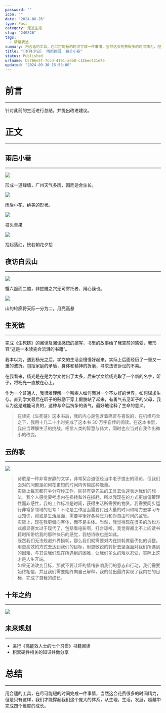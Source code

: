```yaml
---
password: ""
icon: ""
date: "2024-08-26"
type: Post
category: 走近生活
slug: "240826"
tags:
  - 情绪表达
summary: 用合适的工具，在尽可能短的时间完成一件事情，当然这会花费很多的时间精力，但是只有这样，我们才能撑起我们这个庞大的体系，从生理，生活，发展，超越中完成四个维度的成长。
title: "[岁月小记]  晴雨轮回  独步小巷"
status: Published
urlname: b5766e5f-7ccd-4191-aeb0-c18bec421e7e
updated: "2024-09-30 15:55:00"
---
```


# 前言

---

针对此前的生活进行总结，并提出改进建议。

# 正文

---

## 雨后小巷

---

![](https://bu.dusays.com/2024/08/26/66cc9b5a88e37.jpeg)

形成一道绿墙，广州天气多雨，因而适合生长。

![](https://bu.dusays.com/2024/08/26/66cc9b5c1937d.jpeg)

雨后小花，绝美的形状。

![](https://bu.dusays.com/2024/08/26/66cc9b5dbab3a.jpeg)

枝头青果

![](https://bu.dusays.com/2024/08/26/66cc9b5f2007e.jpeg)

拾起落红，恍若朝花夕拾

## 夜访白云山

---

![](https://bu.dusays.com/2024/08/26/66cc9b60b48ba.jpeg)

蟹六跪而二螯，非蛇鳝之穴无可寄托者，用心躁也。

![](https://bu.dusays.com/2024/08/26/66cc9b632817b.jpeg)

山的轮廓将天际一分为二，月亮高悬

## 生死链

---

完成《生死链》的阅读及[阅读感悟的撰写](https://www.bilibili.com/video/BV116poeHEzw/?spm_id_from=333.999.0.0&vd_source=237e295a40d7aaea043ead8c0d2c78ab)，书里的故事给了我空前的感受，我形容“这是一本读完会流泪的书籍”。

我本以为，遇到杨光之后，学文的生活会慢慢好起来，实际上后面经历了一重又一重的波折。包括家庭的矛盾，身体和精神的折磨，寻求法律诉讼的不易。

在我看来，杨光是在是为学文付出了太多，后来学文给杨光取了一个新的名字，昕子，将杨光一直放在心上。

作为一个普通人，我很难理解一个残疾人如何面对一个不友好的世界，如何谋求生存。直到学文最后在昕子的鼓励下穿上假肢站了起来，有勇气去见昕子的父母，我认为这是难能可贵的，这种与命运抗争的勇气，最好地诠释了生命的意义。

> 在读完《生死链》这本书后，我的内心是包含着痛苦与喜悦的，在机缘巧合之下，我用十几二十小时完成了这本书 30 万字自传的阅读。在这本书里，我应当理解生活的挑战，相信人类的智慧与伟大，同时也应当对自我作出微小的改变。

## 云的歌

---

![](https://bu.dusays.com/2024/08/26/66cc9b6586da9.jpeg)

> 诗歌是一种非常安静的文学，非常契合道德经当中老子提出的理论，但我们面对的问题是如何在更短的时间内传输这种能量。  
> 实际上每天都在争分夺秒工作，除非有更先进的工具去快速表达我们的想法，我个人感觉要考虑内在损耗和外在损耗，所以我现在的方式更加偏策理性而非感性，我的工作标准是时间，获得生活所需要的物资，我需要同步运行非常多领域的思考：不论是工作层面需要付出大量的时间和精力去学习专业知识，抑或是生活层面，需要平衡好各种压力和对自由时间的监管。  
> 实际上，现在我更偏向客体，而不是主体。当然，我觉得现在很多的放松方式都显得太过于现代了，包括看电影啊，打台球啦，我觉得都比不上阅读书籍时所带给我的那种快乐的感觉，我想诗歌也是如此。  
> 既然我们无法规避外界损耗，那么我们就需要对内在损耗做最优化的调整。用更高效的方式去达到我们的目标，用更敏锐的转折去坚强面对我们所遇到的困难，与其说我们现在所遇到的困难，让我们多么的难以忍受，实际上这才是人生开端。  
> 如果无法改变目标，那就不要让坏的情绪影响我们的意志和行动，我们需要始终相信，并且我们需要始终向自己解释，我的付出最终实现了我内在的目标，完成了自我的成长。

## 十年之约

---

![](https://bu.dusays.com/2024/08/26/66cc9b670d4ae.jpeg)

## 未来规划

---

- 进行《高能效人士的七个习惯》书籍阅读
- 积累硬件相关的知识并做分享

# 总结

---

用合适的工具，在尽可能短的时间完成一件事情，当然这会花费很多的时间精力，但是只有这样，我们才能撑起我们这个庞大的体系，从生理，生活，发展，超越中完成四个维度的成长。
